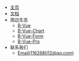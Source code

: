 - [主页](/)
- [文档](/help/use)
- 周边生态
  - [B-Vue](/)
  - [B-Vue-Chart](/)
  - [B-Vue-Form](/)
  - [B-Vue-Pro](/)
- 联系我们
  - [Email(116268012@qq.com)](/)
